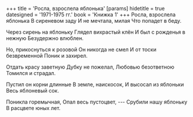 +++
title = 'Росла, взрослела яблонька'
[params]
  hidetitle = true
  datesigned = '1971-1975 гг.'
  book = 'Книжка 1'
+++
Росла, взрослела яблонька
В сиреневом заду
И не мечтала, милая
Что попадет в беду.

Через сирень на яблоньку
Глядел вихрастый клён
И был с рожденья в нежную
Безудержно влюблен.

Но, прикоснуться к розовой
Он никогда не смел
И от тоски безвременной
Поник и захирел.

Отдать красу заветную
Дубку не пожелал,
Любовью безответною
Томился и страдал.

Пустил он корни длинные
В земле, наискосок,
И высосал из яблоньки
Весь яблоневый сок.

Поникла горемычная,
Опал весь пустоцвет, ---
Срубили нашу яблоньку
В расцвете юных лет.

<!-- [Илья- 1971-1975] -->
<!-- Книжка 1 -->
